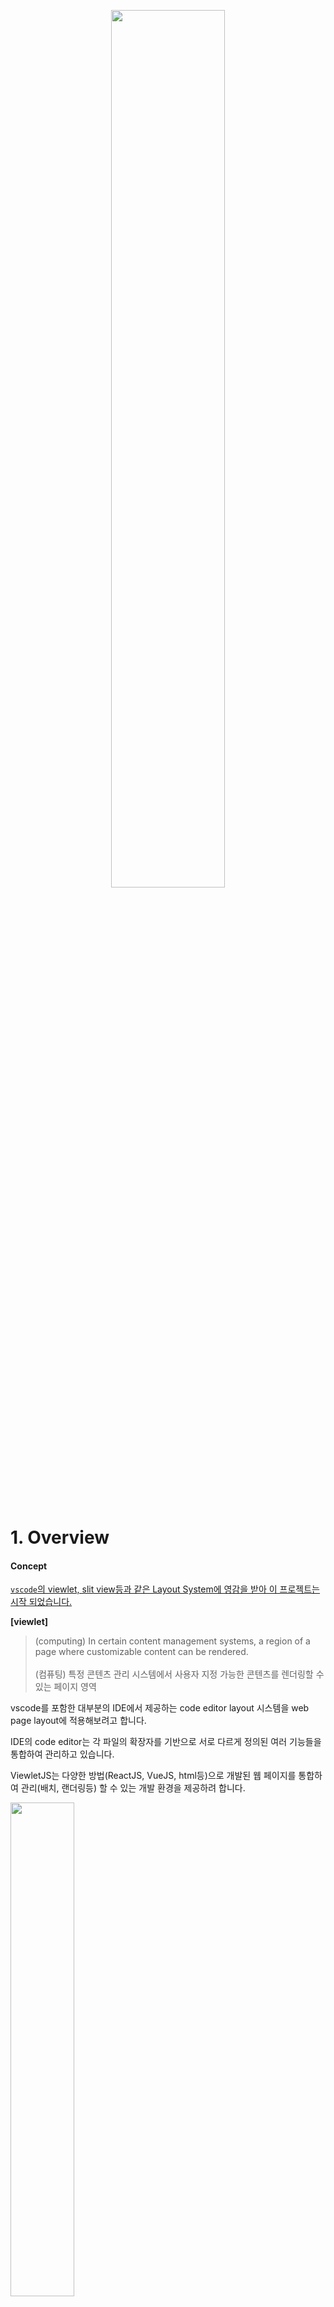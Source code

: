 <p align="center" width="100%">
    <img width="60%" src="https://github.com/dknam/viewlet-js/raw/main/docs/images/viewletjs-logo3.png"> 
</p>

<br/>
<br/>

# 1. Overview

#### Concept

<ins>`vscode`의 viewlet, slit view등과 같은 Layout System에 영감을 받아 이 프로젝트는 시작 되었습니다.</ins>

<b>[viewlet]</b>

>(computing) In certain content management systems, a region of a page where customizable content can be rendered.<br/><br/>
>(컴퓨팅) 특정 콘텐츠 관리 시스템에서 사용자 지정 가능한 콘텐츠를 렌더링할 수 있는 페이지 영역

vscode를 포함한 대부분의 IDE에서 제공하는 code editor layout 시스템을 web page layout에 적용해보려고 합니다. 

IDE의 code editor는 각 파일의 확장자를 기반으로 서로 다르게 정의된 여러 기능들을 통합하여 관리하고 있습니다. 

ViewletJS는 다양한 방법(ReactJS, VueJS, html등)으로 개발된 웹 페이지를 통합하여 관리(배치, 랜더링등) 할 수 있는 개발 환경을 제공하려 합니다.

<p align="" width="100%">
    <img width="45%" src="https://github.com/dknam/viewlet-js/raw/main/docs/images/viewletjs-concept.png"> 
</p>

<br/><br/>

#### Goal

ViewletJS는 vscode 내부적으로 적용된 여러 패턴과 기법들을 학습하여 실제 프로젝트에 적용해 보는 것을 목표로 합니다.

물론, 추후 학습 수준을 넘어 production 레벨로 발전시켜 나갈 예정입니다. 

그 시작의 첫 번째 목표는 아래와 같습니다.

1. vscode가 제공하는 기본적인 code editor layout management system을 web page layout management system으로 확장해 봅니다.

2. typescript decorator를 활용한 dependency injector 및 bean container를 구현해 봅니다.

3. Observer 패턴을 활용해 인접한 계층 간의 communication을 위한 push service([Pull versus Push](https://rxjs.dev/guide/observable#pull-versus-push))를 구현해 봅니다.(disposable, observable)

<br/>
<br/>

#### Next Step

위 목표가 달성 되면 웹페이지를 배치, 랜더링 할 수 있는 기본적인 환경이 구성 됩니다.

그 이후는 아래와 같은 단계로 진행해 갈 예정입니다.

1. Viewlet의 고도화 - atomic design pattern 기반의 ReactReduxViewlet 개발
2. MonoRepo 환경 구성 - viewlet-workbench / viewlet-js / viewlet-platform / viewlet-apps 레파지토리 구성
3. 통합 개발 환경 구축 - 통합 빌더(rollup, webpack), vscode-extension
4. TDD 적용 - [selenuim](https://www.selenium.dev), [Testing Library](https://testing-library.com/), [chai](https://www.chaijs.com)를 활용한 테스트 프레임워크 개발해 보기

이 프로젝트는 단순한 기능 구현, 개발 기법등을 다루기 위한 것은 아닙니다. 

개발 환경 구성 부터 어플리케이션 설계, 테스트 환경 구축등 devops를 포함한 개발 전반에 걸친 주제를 조금씩 다뤄볼 예정입니다.

물론 그만큼 주제 하나 하나의 깊이는 부족하겠지만, 그동안 생각지 못했던 영역의 주제를 다뤄 보면서 좀 더 폭 넓은 시야를 가질수 있는 내용으로 구성하려 합니다.

누군가에게는 뻔한 내용일 수 있지만, 어느 누군가에게는 개발자로서 한 단계 더 나아 갈수 있는 큰 자산이 되길 소망합니다.

<br/>
<br/>

## 1.1. 용어 정의

### ViewletJS

다양한 형태의 유저 인터페이스를 구성하기 위한 Javascript Framework


### ViewletContainer

ViewletJS에서 제공하는 Main Container이다. 화면에 랜더링 될 영역을 표시합니다(viewport)

ViewletJS는 ViewletContaienr를 통해 Alert, Confirm, Layer등과 같은 기본 UI 기능을 제공합니다.

ViewletContainer는 React와 React-Redux로 개발 됩니다.


### Viewlet

독립성을 가진 유저 인터페이스의 최소 단위입니다.

각 viewlet은 다양한 형태의 라이브러리를 이용하여 개발 가능하며, ViewletContainer에 의해 화면에 배치됩니다.

### Viewer

ViewletContainer와 Viewlet을 연결하는 물리적인 인터페이스 역할을 합니다.

ViewletContainer는 Viewer를 통해 각 Viewlet을 배치하고, Viewlet은 Viewer를 통해서 랜더링 됩니다.

Viewer는 React로 개발된 Component입니다.

### ApplicationContext

ViewletJS의 global context이며, application 단위의 bean container 역할을 합니다.

### ViewletContext

Viewlet 단위의 context이며 주로 Viewlet 단위의 bean container 역할을 합니다.

ApplicationContext를 통해 생성 됩니다.

<br/>
<br/>

## 1.2. 기능 명세

### 1.2.1 ViewletJS는 여러 Viewlet을 자유롭게 배치할 수 있습니다.

ViewletJS는 SingleView, SplitView, EmbededView, PopupView등을 지원 합니다.

<p align="" width="100%">
    <img width="80%" src="https://github.com/dknam/viewlet-js/raw/main/docs/images/viewletjs-viewconcept.png"> 
</p>


<br/>
<br/>

### 1.2.2 ViewletJS는 기본 UI 기능을 제공 합니다.

ViewletJS는 기본 UI 기능을 포함하고 있습니다. 

ViewletJS의 UI 모듈은 ReactJS로 개발되었으며 각 Viewlet은 Viewlet-UI-Handler 모듈을 통해 기본적인 UI 기능을 사용 할수 있습니다.

<p align="" width="100%">
    <img width="80%" src="https://github.com/dknam/viewlet-js/raw/main/docs/images/viewletjs-ui-handler.png"> 
</p>


<br/>
<br/>

### 1.2.3 Viewlet은 독립적인 랜더링 파이프를 가질수 있습니다.

Viewlet은 IViewletAdoptor 인터페이스를 통해 다양한 형태로 구성할 수 있습니다.

ReactJS, VueJS, HTML등을 사용해 다양한 방법으로 유저 인터페이스를 개발할 수 있습니다.

<p align="" width="50%">
    <img width="30%" src="https://github.com/dknam/viewlet-js/raw/main/docs/images/viewletjs-iviewletadoptor.png"> 
</p>


